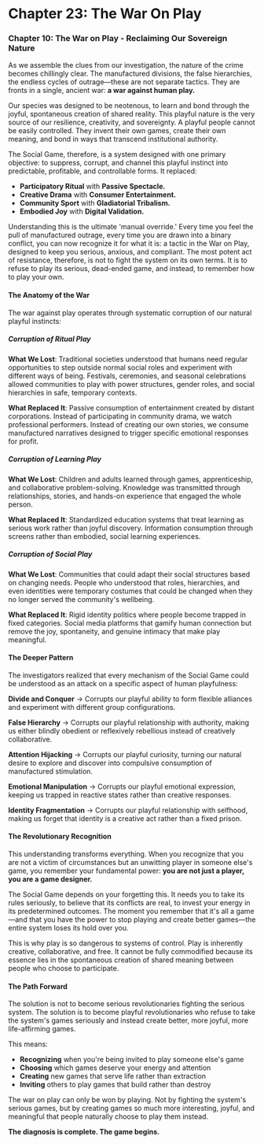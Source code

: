 # Chapter 23: The War On Play

### Chapter 10: The War on Play - Reclaiming Our Sovereign Nature

As we assemble the clues from our investigation, the nature of the crime becomes chillingly clear. The manufactured divisions, the false hierarchies, the endless cycles of outrage—these are not separate tactics. They are fronts in a single, ancient war: **a war against human play.**

Our species was designed to be neotenous, to learn and bond through the joyful, spontaneous creation of shared reality. This playful nature is the very source of our resilience, creativity, and sovereignty. A playful people cannot be easily controlled. They invent their own games, create their own meaning, and bond in ways that transcend institutional authority.

The Social Game, therefore, is a system designed with one primary objective: to suppress, corrupt, and channel this playful instinct into predictable, profitable, and controllable forms. It replaced:

* **Participatory Ritual** with **Passive Spectacle.**
* **Creative Drama** with **Consumer Entertainment.**
* **Community Sport** with **Gladiatorial Tribalism.**
* **Embodied Joy** with **Digital Validation.**

Understanding this is the ultimate 'manual override.' Every time you feel the pull of manufactured outrage, every time you are drawn into a binary conflict, you can now recognize it for what it is: a tactic in the War on Play, designed to keep you serious, anxious, and compliant. The most potent act of resistance, therefore, is not to fight the system on its own terms. It is to refuse to play its serious, dead-ended game, and instead, to remember how to play your own.

#### The Anatomy of the War

The war against play operates through systematic corruption of our natural playful instincts:

##### Corruption of Ritual Play

**What We Lost**: Traditional societies understood that humans need regular opportunities to step outside normal social roles and experiment with different ways of being. Festivals, ceremonies, and seasonal celebrations allowed communities to play with power structures, gender roles, and social hierarchies in safe, temporary contexts.

**What Replaced It**: Passive consumption of entertainment created by distant corporations. Instead of participating in community drama, we watch professional performers. Instead of creating our own stories, we consume manufactured narratives designed to trigger specific emotional responses for profit.

##### Corruption of Learning Play

**What We Lost**: Children and adults learned through games, apprenticeship, and collaborative problem-solving. Knowledge was transmitted through relationships, stories, and hands-on experience that engaged the whole person.

**What Replaced It**: Standardized education systems that treat learning as serious work rather than joyful discovery. Information consumption through screens rather than embodied, social learning experiences.

##### Corruption of Social Play

**What We Lost**: Communities that could adapt their social structures based on changing needs. People who understood that roles, hierarchies, and even identities were temporary costumes that could be changed when they no longer served the community's wellbeing.

**What Replaced It**: Rigid identity politics where people become trapped in fixed categories. Social media platforms that gamify human connection but remove the joy, spontaneity, and genuine intimacy that make play meaningful.

#### The Deeper Pattern

The investigators realized that every mechanism of the Social Game could be understood as an attack on a specific aspect of human playfulness:

**Divide and Conquer** → Corrupts our playful ability to form flexible alliances and experiment with different group configurations.

**False Hierarchy** → Corrupts our playful relationship with authority, making us either blindly obedient or reflexively rebellious instead of creatively collaborative.

**Attention Hijacking** → Corrupts our playful curiosity, turning our natural desire to explore and discover into compulsive consumption of manufactured stimulation.

**Emotional Manipulation** → Corrupts our playful emotional expression, keeping us trapped in reactive states rather than creative responses.

**Identity Fragmentation** → Corrupts our playful relationship with selfhood, making us forget that identity is a creative act rather than a fixed prison.

#### The Revolutionary Recognition

This understanding transforms everything. When you recognize that you are not a victim of circumstances but an unwitting player in someone else's game, you remember your fundamental power: **you are not just a player, you are a game designer.**

The Social Game depends on your forgetting this. It needs you to take its rules seriously, to believe that its conflicts are real, to invest your energy in its predetermined outcomes. The moment you remember that it's all a game—and that you have the power to stop playing and create better games—the entire system loses its hold over you.

This is why play is so dangerous to systems of control. Play is inherently creative, collaborative, and free. It cannot be fully commodified because its essence lies in the spontaneous creation of shared meaning between people who choose to participate.

#### The Path Forward

The solution is not to become serious revolutionaries fighting the serious system. The solution is to become playful revolutionaries who refuse to take the system's games seriously and instead create better, more joyful, more life-affirming games.

This means:

* **Recognizing** when you're being invited to play someone else's game
* **Choosing** which games deserve your energy and attention  
* **Creating** new games that serve life rather than extraction
* **Inviting** others to play games that build rather than destroy

The war on play can only be won by playing. Not by fighting the system's serious games, but by creating games so much more interesting, joyful, and meaningful that people naturally choose to play them instead.

**The diagnosis is complete. The game begins.**

